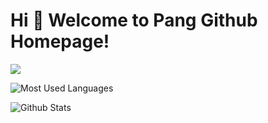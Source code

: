 # Hi 🎉 Welcome to Pang Github Homepage!

<img src="https://readme-typing-svg.herokuapp.com/?lines=Welcome,%20visitor!;Hello%20Github%20World!&font=Roboto" />

![Most Used Languages](https://github-readme-stats.vercel.app/api/top-langs/?username=zhongyuanpang&theme=dark&layout=compact)

![Github Stats](https://github-readme-stats.vercel.app/api?username=zhongyuanpang&show_icons=true&theme=dark&count_private=true)
